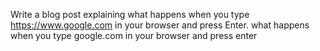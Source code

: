Write a blog post explaining what happens when you type https://www.google.com in your browser and press Enter.
what happens when you type google.com in your browser and press enter
